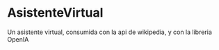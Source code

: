 # AsistenteVirtual
Un asistente virtual, consumida con la api de wikipedia, y con la libreria OpenIA
